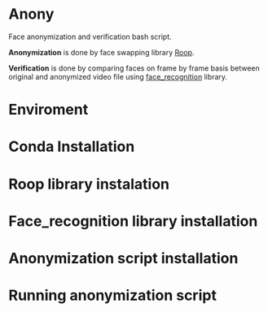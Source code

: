 # Anony
Face anonymization and verification bash script.

**Anonymization** is done by face swapping library [Roop](https://github.com/Future-Mobility-Campus-Ireland/roop).

**Verification** is done by comparing faces on frame by frame basis between original and anonymized video file using [face_recognition](https://github.com/Future-Mobility-Campus-Ireland/face_recognition) library.

# Enviroment


# Conda Installation


# Roop library instalation


# Face_recognition library installation


# Anonymization script installation


# Running anonymization script

